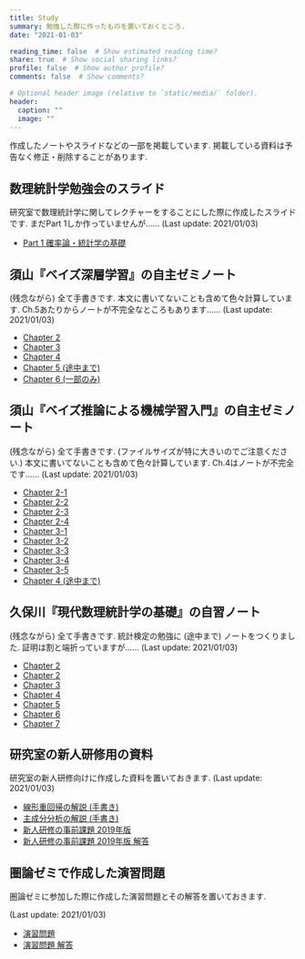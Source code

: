 ```yaml
---
title: Study
summary: 勉強した際に作ったものを置いておくところ.
date: "2021-01-03"

reading_time: false  # Show estimated reading time?
share: true  # Show social sharing links?
profile: false  # Show author profile?
comments: false  # Show comments?

# Optional header image (relative to `static/media/` folder).
header:
  caption: ""
  image: ""
---
```


作成したノートやスライドなどの一部を掲載しています.
掲載している資料は予告なく修正・削除することがあります.

## 数理統計学勉強会のスライド
研究室で数理統計学に関してレクチャーをすることにした際に作成したスライドです.
まだPart 1しか作っていませんが......
(Last update: 2021/01/03)

- [Part 1 確率論・統計学の基礎](mathematical_statistics/part1.pdf)

## 須山『ベイズ深層学習』の自主ゼミノート
(残念ながら) 全て手書きです.
本文に書いてないことも含めて色々計算しています.
Ch.5あたりからノートが不完全なところもあります......
(Last update: 2021/01/03)

- [Chapter 2](bayesian_dl/ch2.pdf)
- [Chapter 3](bayesian_dl/ch3.pdf)
- [Chapter 4](bayesian_dl/ch4.pdf)
- [Chapter 5 (途中まで)](bayesian_dl/ch5.pdf)
- [Chapter 6 (一部のみ)](bayesian_dl/ch6.pdf)

## 須山『ベイズ推論による機械学習入門』の自主ゼミノート
(残念ながら) 全て手書きです.
(ファイルサイズが特に大きいのでご注意ください.)
本文に書いてないことも含めて色々計算しています.
Ch.4はノートが不完全です......
(Last update: 2021/01/03)

- [Chapter 2-1](bayesian_ml/ch2-1.pdf)
- [Chapter 2-2](bayesian_ml/ch2-2.pdf)
- [Chapter 2-3](bayesian_ml/ch2-3.pdf)
- [Chapter 2-4](bayesian_ml/ch2-4.pdf)
- [Chapter 3-1](bayesian_ml/ch3-1.pdf)
- [Chapter 3-2](bayesian_ml/ch3-2.pdf)
- [Chapter 3-3](bayesian_ml/ch3-3.pdf)
- [Chapter 3-4](bayesian_ml/ch3-4.pdf)
- [Chapter 3-5](bayesian_ml/ch3-5.pdf)
- [Chapter 4 (途中まで)](bayesian_ml/ch4.pdf)

## 久保川『現代数理統計学の基礎』の自習ノート
(残念ながら) 全て手書きです.
統計検定の勉強に (途中まで) ノートをつくりました.
証明は割と端折っていますが......
(Last update: 2021/01/03)

- [Chapter 2](math_stat/ch1.pdf)
- [Chapter 2](math_stat/ch2.pdf)
- [Chapter 3](math_stat/ch3.pdf)
- [Chapter 4](math_stat/ch4.pdf)
- [Chapter 5](math_stat/ch5.pdf)
- [Chapter 6](math_stat/ch6.pdf)
- [Chapter 7](math_stat/ch7.pdf)

## 研究室の新人研修用の資料
研究室の新人研修向けに作成した資料を置いておきます.
(Last update: 2021/01/03)

- [線形重回帰の解説 (手書き)](new_comer/mlr.pdf)
- [主成分分析の解説 (手書き)](new_comer/pca.pdf)
- [新人研修の事前課題 2019年版](new_comer/assignment.pdf)
- [新人研修の事前課題 2019年版 解答](new_comer/answer.pdf)

## 圏論ゼミで作成した演習問題
圏論ゼミに参加した際に作成した演習問題とその解答を置いておきます.

(Last update: 2021/01/03)

- [演習問題](cat_seminar/exercise.pdf)
- [演習問題 解答](cat_seminar/answer.pdf)
